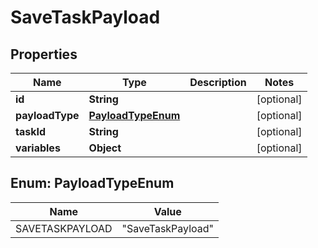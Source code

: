 # SaveTaskPayload

## Properties
Name | Type | Description | Notes
------------ | ------------- | ------------- | -------------
**id** | **String** |  |  [optional]
**payloadType** | [**PayloadTypeEnum**](#PayloadTypeEnum) |  |  [optional]
**taskId** | **String** |  |  [optional]
**variables** | **Object** |  |  [optional]

<a name="PayloadTypeEnum"></a>
## Enum: PayloadTypeEnum
Name | Value
---- | -----
SAVETASKPAYLOAD | &quot;SaveTaskPayload&quot;
